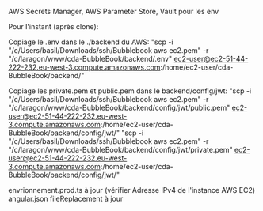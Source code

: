 [](https://chatgpt.com/g/g-p-67653ca479a48191870a1cef7907ac8c-bubblebook/c/67f4d21b-8d3c-8005-baac-3f27c013ff08)

AWS Secrets Manager, AWS Parameter Store, Vault pour les env



Pour l'instant (après clone):

Copiage le .env dans le ./backend du AWS:
"scp -i "/c/Users/basil/Downloads/ssh/Bubblebook aws ec2.pem" -r "/c/laragon/www/cda-BubbleBook/backend/.env" ec2-user@ec2-51-44-222-232.eu-west-3.compute.amazonaws.com:/home/ec2-user/cda-BubbleBook/backend/"

Copiage les private.pem et public.pem dans le backend/config/jwt:
"scp -i "/c/Users/basil/Downloads/ssh/Bubblebook aws ec2.pem" -r "/c/laragon/www/cda-BubbleBook/backend/config/jwt/public.pem" ec2-user@ec2-51-44-222-232.eu-west-3.compute.amazonaws.com:/home/ec2-user/cda-BubbleBook/backend/config/jwt/" 
"scp -i "/c/Users/basil/Downloads/ssh/Bubblebook aws ec2.pem" -r "/c/laragon/www/cda-BubbleBook/backend/config/jwt/private.pem" ec2-user@ec2-51-44-222-232.eu-west-3.compute.amazonaws.com:/home/ec2-user/cda-BubbleBook/backend/config/jwt/" 


envrionnement.prod.ts à jour (vérifier Adresse IPv4 de l'instance AWS EC2)
angular.json fileReplacement à jour